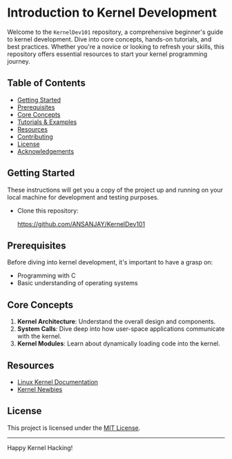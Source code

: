 # Introduction to Kernel Development

Welcome to the `KernelDev101` repository, a comprehensive beginner's guide to kernel development. Dive into core concepts, hands-on tutorials, and best practices. Whether you're a novice or looking to refresh your skills, this repository offers essential resources to start your kernel programming journey.

## Table of Contents

- [Getting Started](#getting-started)
- [Prerequisites](#prerequisites)
- [Core Concepts](#core-concepts)
- [Tutorials & Examples](#tutorials--examples)
- [Resources](#resources)
- [Contributing](#contributing)
- [License](#license)
- [Acknowledgements](#acknowledgements)

## Getting Started

These instructions will get you a copy of the project up and running on your local machine for development and testing purposes.

- Clone this repository:
  
    https://github.com/ANSANJAY/KernelDev101

## Prerequisites

Before diving into kernel development, it's important to have a grasp on:

- Programming with C
- Basic understanding of operating systems


## Core Concepts

1. **Kernel Architecture**: Understand the overall design and components.
2. **System Calls**: Dive deep into how user-space applications communicate with the kernel.
3. **Kernel Modules**: Learn about dynamically loading code into the kernel.

## Resources

- [Linux Kernel Documentation](https://www.kernel.org/doc/)
- [Kernel Newbies](https://kernelnewbies.org/)

## License

This project is licensed under the [MIT License](LICENSE).


---

Happy Kernel Hacking!
